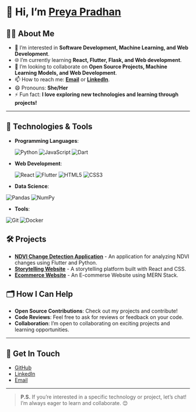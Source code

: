 # 👋 Hi, I’m [Preya Pradhan](https://github.com/Preyapradhan)

## 👨‍💻 About Me
- 🌟 I’m interested in **Software Development, Machine Learning, and Web Development**.
- 🌐 I’m currently learning **React, Flutter, Flask, and Web development**.
- 💎 I’m looking to collaborate on **Open Source Projects, Machine Learning Models, and Web Development**.
- 📫 How to reach me: **[Email](mailto:Preyapradhan2645@gmail.com)** or **[LinkedIn](https://www.linkedin.com/in/preya-pradhan-a15627263)**.
- 😄 Pronouns: **She/Her**
- ⚡ Fun fact: **I love exploring new technologies and learning through projects!**

---

## 🔧 Technologies & Tools
- **Programming Languages**:
  <p>
  <img src="https://img.shields.io/badge/Python-3776AB?style=for-the-badge&logo=python&logoColor=white" alt="Python" />
  <img src="https://img.shields.io/badge/JavaScript-F7DF1E?style=for-the-badge&logo=javascript&logoColor=black" alt="JavaScript" />
  <img src="https://img.shields.io/badge/Dart-0175C2?style=for-the-badge&logo=dart&logoColor=white" alt="Dart" />
</p>

- **Web Development**:
  <p>
  <img src="https://img.shields.io/badge/React-61DAFB?style=for-the-badge&logo=react&logoColor=black" alt="React" />
  <img src="https://img.shields.io/badge/Flutter-02569B?style=for-the-badge&logo=flutter&logoColor=white" alt="Flutter" />
  <img src="https://img.shields.io/badge/HTML5-E34F26?style=for-the-badge&logo=html5&logoColor=white" alt="HTML5" />
  <img src="https://img.shields.io/badge/CSS3-1572B6?style=for-the-badge&logo=css3&logoColor=white" alt="CSS3" />
</p>

- **Data Science**:
<p>
  <img src="https://img.shields.io/badge/Pandas-150458?style=for-the-badge&logo=pandas&logoColor=white" alt="Pandas" />
  <img src="https://img.shields.io/badge/NumPy-013243?style=for-the-badge&logo=numpy&logoColor=white" alt="NumPy" />
</p>

- **Tools**:
 <p>
   <img src="https://img.shields.io/badge/Git-F05032?style=for-the-badge&logo=git&logoColor=white" alt="Git" />
   <img src="https://img.shields.io/badge/Docker-2496ED?style=for-the-badge&logo=docker&logoColor=white" alt="Docker" />
 </p>
  

## 🛠️ Projects
- [**NDVI Change Detection Application**](https://github.com/Preyapradhan/ndvi-change-detection) - An application for analyzing NDVI changes using Flutter and Python.
- [**Storytelling Website**](https://github.com/Preyapradhan/storytelling-website) - A storytelling platform built with React and CSS.
- [**Ecommerce Website**](https://github.com/Preyapradhan/e-commerce-website) - An E-commerse Website using MERN Stack.

## 🗂️ How I Can Help
- **Open Source Contributions**: Check out my projects and contribute!
- **Code Reviews**: Feel free to ask for reviews or feedback on your code.
- **Collaboration**: I’m open to collaborating on exciting projects and learning opportunities.

---

## 🌟 Get In Touch
- [GitHub](https://github.com/Preyapradhan)
- [LinkedIn](https://www.linkedin.com/in/preya-pradhan-a15627263)
- [Email](mailto:Preyapradhan2645@gmail.com)

---

> **P.S.** If you’re interested in a specific technology or project, let’s chat! I’m always eager to learn and collaborate. 😊
